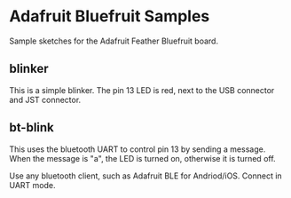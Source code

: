 # Adafruit Bluefruit Samples

Sample sketches for the Adafruit Feather Bluefruit board.

## blinker

This is a simple blinker. The pin 13 LED is red, next to the USB connector and JST connector.

## bt-blink

This uses the bluetooth UART to control pin 13 by sending a message. When the message is "a", the LED is turned on,
otherwise it is turned off.

Use any bluetooth client, such as Adafruit BLE for Andriod/iOS. Connect in UART mode.
